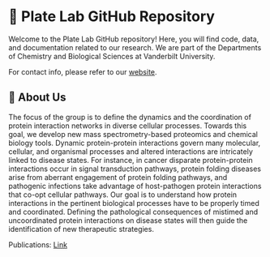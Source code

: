 # 🌟 Plate Lab GitHub Repository

Welcome to the Plate Lab GitHub repository! Here, you will find code, data, and documentation related to our research. We are part of the Departments of Chemistry and Biological Sciences at Vanderbilt University.

For contact info, please refer to our [website](https://www.plate-research.org/contact.html).

## 🏢 About Us

The focus of the group is to define the dynamics and the coordination of protein interaction networks in diverse cellular processes. Towards this goal, we develop new mass spectrometry-based proteomics and chemical biology tools. Dynamic protein-protein interactions govern many molecular, cellular, and organismal processes and altered interactions are intricately linked to disease states. For instance, in cancer disparate protein-protein interactions occur in signal transduction pathways, protein folding diseases arise from aberrant engagement of protein folding pathways, and pathogenic infections take advantage of host-pathogen protein interactions that co-opt cellular pathways. Our goal is to understand how protein interactions in the pertinent biological processes have to be properly timed and coordinated. Defining the pathological consequences of mistimed and uncoordinated protein interactions on disease states will then guide the identification of new therapeutic strategies.

Publications: [Link](https://www.plate-research.org/publications.html)

<!-- 
![Research Lab Image](path/to/your/image.tif)
 -->

<!-- ## 📂 Repositories

### [Repository 1 Name](link-to-repo)
- **Description**: Brief description of the repository.
- **Tech Stack**: Technologies used (e.g., Python, R, MATLAB).

### [Repository 2 Name](link-to-repo)
- **Description**: Brief description of the repository.
- **Tech Stack**: Technologies used (e.g., Python, R, MATLAB).

### [Repository 3 Name](link-to-repo)
- **Description**: Brief description of the repository.
- **Tech Stack**: Technologies used (e.g., Python, R, MATLAB).

## 🚀 Getting Started

To get started with our projects, please refer to the README file in each repository. There you will find detailed instructions on setting up and using the code, as well as any required dependencies.

## 🤝 Contributing

We welcome contributions from the research community. If you are interested in contributing, please follow these steps:

1. Fork the repository.
2. Create a new branch (`git checkout -b feature-branch`).
3. Make your changes and commit them (`git commit -m 'Add new feature'`).
4. Push to the branch (`git push origin feature-branch`).
5. Open a pull request.

Please refer to our [CONTRIBUTING.md](link-to-contributing.md) file for more detailed guidelines.

-->
